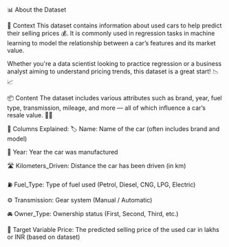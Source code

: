 📊 About the Dataset

🚗 Context
This dataset contains information about used cars to help predict their selling prices 💰.
It is commonly used in regression tasks in machine learning to model the relationship between a car’s features and its market value.

Whether you're a data scientist looking to practice regression or a business analyst aiming to understand pricing trends, this dataset is a great start! 📉📈

📦 Content
The dataset includes various attributes such as brand, year, fuel type, transmission, mileage, and more — all of which influence a car’s resale value. 🚙💸

🧾 Columns Explained:
🏷️ Name: Name of the car (often includes brand and model)

📅 Year: Year the car was manufactured

🛣️ Kilometers_Driven: Distance the car has been driven (in km)

⛽ Fuel_Type: Type of fuel used (Petrol, Diesel, CNG, LPG, Electric)

⚙️ Transmission: Gear system (Manual / Automatic)

🚘 Owner_Type: Ownership status (First, Second, Third, etc.)

🎯 Target Variable
Price: The predicted selling price of the used car in lakhs or INR (based on dataset)

